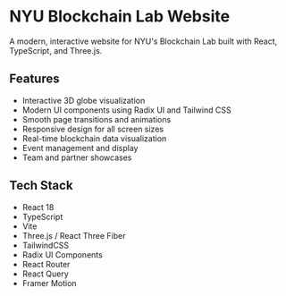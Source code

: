 # NYU Blockchain Lab Website

A modern, interactive website for NYU's Blockchain Lab built with React, TypeScript, and Three.js.

## Features

- Interactive 3D globe visualization
- Modern UI components using Radix UI and Tailwind CSS
- Smooth page transitions and animations
- Responsive design for all screen sizes
- Real-time blockchain data visualization
- Event management and display
- Team and partner showcases

## Tech Stack

- React 18
- TypeScript
- Vite
- Three.js / React Three Fiber
- TailwindCSS
- Radix UI Components
- React Router
- React Query
- Framer Motion
